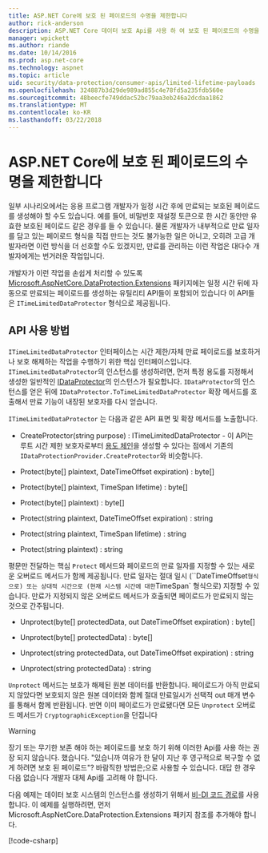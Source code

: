 ```yaml
---
title: ASP.NET Core에 보호 된 페이로드의 수명을 제한합니다
author: rick-anderson
description: ASP.NET Core 데이터 보호 Api를 사용 하 여 보호 된 페이로드의 수명을 제한 하는 방법에 알아봅니다.
manager: wpickett
ms.author: riande
ms.date: 10/14/2016
ms.prod: asp.net-core
ms.technology: aspnet
ms.topic: article
uid: security/data-protection/consumer-apis/limited-lifetime-payloads
ms.openlocfilehash: 324887b3d29de989ad855c4e78fd5a235fdb560e
ms.sourcegitcommit: 48beecfe749ddac52bc79aa3eb246a2dcdaa1862
ms.translationtype: MT
ms.contentlocale: ko-KR
ms.lasthandoff: 03/22/2018
---
```

# <a name="limit-the-lifetime-of-protected-payloads-in-aspnet-core"></a>ASP.NET Core에 보호 된 페이로드의 수명을 제한합니다

일부 시나리오에서는 응용 프로그램 개발자가 일정 시간 후에 만료되는 보호된 페이로드를 생성해야 할 수도 있습니다. 예를 들어, 비밀번호 재설정 토큰으로 한 시간 동안만 유효한 보호된 페이로드 같은 경우를 들 수 있습니다. 물론 개발자가 내부적으로 만료 일자를 담고 있는 페이로드 형식을 직접 만드는 것도 불가능한 일은 아니고, 오히려 고급 개발자라면 이런 방식을 더 선호할 수도 있겠지만, 만료를 관리하는 이런 작업은 대다수 개발자에게는 번거러운 작업입니다.

개발자가 이런 작업을 손쉽게 처리할 수 있도록 [Microsoft.AspNetCore.DataProtection.Extensions](https://www.nuget.org/packages/Microsoft.AspNetCore.DataProtection.Extensions/) 패키지에는 일정 시간 뒤에 자동으로 만료되는 페이로드를 생성하는 유틸리티 API들이 포함되어 있습니다 이 API들은 `ITimeLimitedDataProtector` 형식으로 제공됩니다.

## <a name="api-usage"></a>API 사용 방법

`ITimeLimitedDataProtector` 인터페이스는 시간 제한/자체 만료 페이로드를 보호하거나 보호 해제하는 작업을 수행하기 위한 핵심 인터페이스입니다. `ITimeLimitedDataProtector`의 인스턴스를 생성하려면, 먼저 특정 용도를 지정해서 생성한 일반적인 [IDataProtector](xref:security/data-protection/consumer-apis/overview)의 인스턴스가 필요합니다. `IDataProtector`의 인스턴스를 얻은 뒤에 `IDataProtector.ToTimeLimitedDataProtector` 확장 메서드를 호출해서 만료 기능이 내장된 보호자를 다시 얻습니다.

`ITimeLimitedDataProtector` 는 다음과 같은 API 표면 및 확장 메서드를 노출합니다.

* CreateProtector(string purpose) : ITimeLimitedDataProtector - 이 API는 루트 시간 제한 보호자로부터 [용도 체인](xref:security/data-protection/consumer-apis/purpose-strings)을 생성할 수 있다는 점에서 기존의 `IDataProtectionProvider.CreateProtector`와 비슷합니다.

* Protect(byte[] plaintext, DateTimeOffset expiration) : byte[]

* Protect(byte[] plaintext, TimeSpan lifetime) : byte[]

* Protect(byte[] plaintext) : byte[]

* Protect(string plaintext, DateTimeOffset expiration) : string

* Protect(string plaintext, TimeSpan lifetime) : string

* Protect(string plaintext) : string

평문만 전달하는 핵심 `Protect` 메서드와 페이로드의 만료 일자를 지정할 수 있는 새로운 오버로드 메서드가 함께 제공됩니다. 만료 일자는 절대 일시 (``DateTimeOffset` 형식으로) 또는 상대적 시간으로 (현재 시스템 시간에 대한 `TimeSpan` 형식으로) 지정할 수 있습니다. 만료가 지정되지 않은 오버로드 메서드가 호출되면 페이로드가 만료되지 않는 것으로 간주됩니다.

* Unprotect(byte[] protectedData, out DateTimeOffset expiration) : byte[]

* Unprotect(byte[] protectedData) : byte[]

* Unprotect(string protectedData, out DateTimeOffset expiration) : string

* Unprotect(string protectedData) : string

`Unprotect` 메서드는 보호가 해제된 원본 데이터를 반환합니다. 페이로드가 아직 만료되지 않았다면 보호되지 않은 원본 데이터와 함께 절대 만료일시가 선택적 out 매개 변수를 통해서 함께 반환됩니다. 반면 이미 페이로드가 만료됐다면 모든 `Unprotect` 오버로드 메서드가 `CryptographicException`을 던집니다

>[!WARNING]
> 장기 또는 무기한 보존 해야 하는 페이로드를 보호 하기 위해 이러한 Api를 사용 하는 권장 되지 않습니다. 했습니다. "있습니까 여유가 한 달이 지난 후 영구적으로 복구할 수 없게 하려면 보호 된 페이로드"? 바람직한 방법은;으로 사용할 수 있습니다. 대답 한 경우 다음 없습니다 개발자 대체 Api를 고려해 야 합니다.

다음 예제는 데이터 보호 시스템의 인스턴스를 생성하기 위해서 [비-DI 코드 경로](xref:security/data-protection/configuration/non-di-scenarios)를 사용합니다. 이 예제를 실행하려면, 먼저 Microsoft.AspNetCore.DataProtection.Extensions 패키지 참조를 추가해야 합니다.

[!code-csharp[](limited-lifetime-payloads/samples/limitedlifetimepayloads.cs)]
